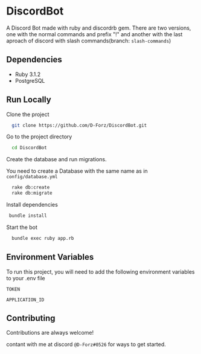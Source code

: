 
# DiscordBot

A Discord Bot made with ruby and discordrb gem. There are two versions, one with the normal commands and prefix "!" and another with the last aproach of discord with slash commands(branch: `slash-commands`)


## Dependencies

- Ruby 3.1.2
- PostgreSQL

## Run Locally

Clone the project

```bash
  git clone https://github.com/D-Forz/DiscordBot.git
```

Go to the project directory

```bash
  cd DiscordBot
```

Create the database and run migrations.

You need to create a Database with the same
name as in `config/database.yml`

```bash
  rake db:create
  rake db:migrate
```

Install dependencies

```bash
 bundle install
```


Start the bot

```bash
  bundle exec ruby app.rb
```


## Environment Variables

To run this project, you will need to add the following environment variables to your .env file

`TOKEN`

`APPLICATION_ID`


## Contributing

Contributions are always welcome!

contant with me at discord `@D-Forz#0526` for ways to get started.
